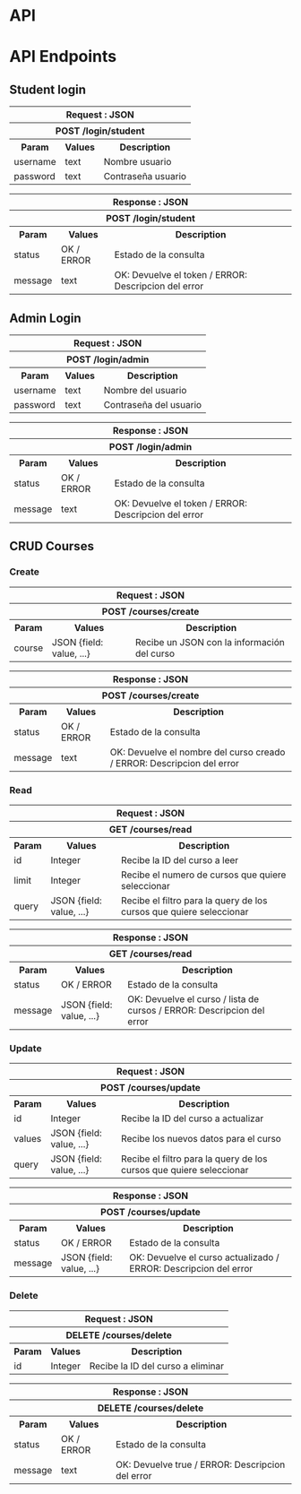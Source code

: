 # API

<h1>API Endpoints</h1>

<h2>Student login</h2>

<table>
<tbody><tr>
<th colspan="3">Request : JSON
</th></tr>
<tr>
<th colspan="3">POST /login/student
</th></tr>
<tr>
<th>Param
</th>
<th>Values
</th>
<th>Description
</th></tr>
<tr>
<td>username
</td>
<td>text
</td>
<td>Nombre usuario
</td></tr>
<tr>
<td>password
</td>
<td>text
</td>
<td>Contraseña usuario
</td></tr>
</tbody>
</table>

<table>
<tbody><tr>
<th colspan="3">Response : JSON
</th></tr>
<tr>
<th colspan="3">POST /login/student
</th></tr>
<tr>
<th>Param
</th>
<th>Values
</th>
<th>Description
</th></tr>
<tr>
<td>status
</td>
<td>OK / ERROR
</td>
<td>Estado de la consulta
</td></tr>
<tr>
<td>message
</td>
<td>text
</td>
<td>OK: Devuelve el token / ERROR: Descripcion del error
</td></tr>
</tbody>
</table>


<h2>Admin Login</h2>

<table>
<tbody><tr>
<th colspan="3">Request&nbsp;: JSON
</th></tr>
<tr>
<th colspan="3">POST /login/admin
</th></tr>
<tr>
<th>Param
</th>
<th>Values
</th>
<th>Description
</th></tr>
<tr>
<td>username
</td>
<td>text
</td>
<td>Nombre del usuario
</td></tr>
<tr>
<td>password
</td>
<td>text
</td>
<td>Contraseña del usuario
</td></tr>
</tbody></table>

<table>
<tbody><tr>
<th colspan="3">Response : JSON
</th></tr>
<tr>
<th colspan="3">POST /login/admin
</th></tr>
<tr>
<th>Param
</th>
<th>Values
</th>
<th>Description
</th></tr>
<tr>
<td>status
</td>
<td>OK / ERROR
</td>
<td>Estado de la consulta
</td></tr>
<tr>
<td>message
</td>
<td>text
</td>
<td>OK: Devuelve el token / ERROR: Descripcion del error
</td></tr>
</tbody>
</table>

<h2>CRUD Courses</h2>

<h3>Create</h3>

<table>
<tbody><tr>
<th colspan="3">Request : JSON
</th></tr>
<tr>
<th colspan="3">POST /courses/create
</th></tr>
<tr>
<th>Param
</th>
<th>Values
</th>
<th>Description
</th></tr>
<tr>
<td>course
</td>
<td>JSON {field: value, ...}
</td>
<td>Recibe un JSON con la información del curso
  </td></tr>
</tbody>
</table>

<table>
<tbody><tr>
<th colspan="3">Response : JSON
</th></tr>
<tr>
<th colspan="3">POST /courses/create
</th></tr>
<tr>
<th>Param
</th>
<th>Values
</th>
<th>Description
</th></tr>
<tr>
<td>status
</td>
<td>OK / ERROR
</td>
<td>Estado de la consulta
</td></tr>
<tr>
<td>message
</td>
<td>text
</td>
<td>OK: Devuelve el nombre del curso creado / ERROR: Descripcion del error
</td></tr>
</tbody>
</table>

<h3>Read</h3>

<table>
<tbody><tr>
<th colspan="3">Request : JSON
</th></tr>
<tr>
<th colspan="3">GET /courses/read
</th></tr>
<tr>
<th>Param
</th>
<th>Values
</th>
<th>Description
</th>
</tr>
<tr>
<td>id
</td>
<td>Integer
</td>
<td>Recibe la ID del curso a leer
</tr>
<tr>
<td>limit
</td>
<td>Integer
</td>
<td>Recibe el numero de cursos que quiere seleccionar
  </td></tr>
  <td>query
</td>
<td>JSON {field: value, ...}
</td>
<td>Recibe el filtro para la query de los cursos que quiere seleccionar
  </td></tr>
</tbody>
</table>

<table>
<tbody><tr>
<th colspan="3">Response : JSON
</th></tr>
<tr>
<th colspan="3">GET /courses/read
</th></tr>
<tr>
<th>Param
</th>
<th>Values
</th>
<th>Description
</th></tr>
<tr>
<td>status
</td>
<td>OK / ERROR
</td>
<td>Estado de la consulta
</td></tr>
<tr>
<td>message
</td>
<td>JSON {field: value, ...}
</td>
<td>OK: Devuelve el curso / lista de cursos / ERROR: Descripcion del error
</td></tr>
</tbody>
</table>

<h3>Update</h3>

<table>
<tbody><tr>
<th colspan="3">Request : JSON
</th></tr>
<tr>
<th colspan="3">POST /courses/update
</th></tr>
<tr>
<th>Param
</th>
<th>Values
</th>
<th>Description
</th>
</tr>
<tr>
<td>id
</td>
<td>Integer
</td>
<td>Recibe la ID del curso a actualizar
</tr>
<tr>
<td>values
</td>
<td>JSON {field: value, ...}
</td>
<td>Recibe los nuevos datos para el curso
  </td></tr>
  <td>query
</td>
<td>JSON {field: value, ...}
</td>
<td>Recibe el filtro para la query de los cursos que quiere seleccionar
  </td></tr>
</tbody>
</table>

<table>
<tbody><tr>
<th colspan="3">Response : JSON
</th></tr>
<tr>
<th colspan="3">POST /courses/update
</th></tr>
<tr>
<th>Param
</th>
<th>Values
</th>
<th>Description
</th></tr>
<tr>
<td>status
</td>
<td>OK / ERROR
</td>
<td>Estado de la consulta
</td></tr>
<tr>
<td>message
</td>
<td>JSON {field: value, ...}
</td>
<td>OK: Devuelve el curso actualizado / ERROR: Descripcion del error
</td></tr>
</tbody>
</table>

<h3>Delete</h3>

<table>
<tbody><tr>
<th colspan="3">Request : JSON
</th></tr>
<tr>
<th colspan="3">DELETE /courses/delete
</th></tr>
<tr>
<th>Param
</th>
<th>Values
</th>
<th>Description
</th>
</tr>
<tr>
<td>id
</td>
<td>Integer
</td>
<td>Recibe la ID del curso a eliminar
</tr>
</tbody>
</table>

<table>
<tbody><tr>
<th colspan="3">Response : JSON
</th></tr>
<tr>
<th colspan="3">DELETE /courses/delete
</th></tr>
<tr>
<th>Param
</th>
<th>Values
</th>
<th>Description
</th></tr>
<tr>
<td>status
</td>
<td>OK / ERROR
</td>
<td>Estado de la consulta
</td></tr>
<tr>
<td>message
</td>
<td>text
</td>
<td>OK: Devuelve true / ERROR: Descripcion del error
</td></tr>
</tbody>
</table>
